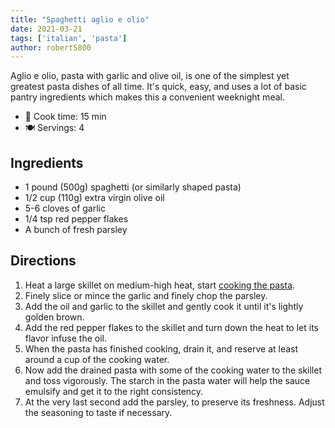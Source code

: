 ```yaml
---
title: "Spaghetti aglio e olio"
date: 2021-03-21
tags: ['italian', 'pasta']
author: robert5800
---
```


Aglio e olio, pasta with garlic and olive oil, is one of the simplest yet greatest pasta dishes of all time. It's quick, easy, and uses a lot of basic pantry ingredients which makes this a convenient weeknight meal.

- 🍳 Cook time: 15 min
- 🍽️ Servings: 4

## Ingredients

- 1 pound (500g) spaghetti (or similarly shaped pasta)
- 1/2 cup (110g) extra virgin olive oil
- 5-6 cloves of garlic
- 1/4 tsp red pepper flakes
- A bunch of fresh parsley

## Directions

1. Heat a large skillet on medium-high heat, start [cooking the pasta](/recipe/pasta).
2. Finely slice or mince the garlic and finely chop the parsley.
3. Add the oil and garlic to the skillet and gently cook it until it's lightly golden brown.
4. Add the red pepper flakes to the skillet and turn down the heat to let its flavor infuse the oil.
5. When the pasta has finished cooking, drain it, and reserve at least around a cup of the cooking water.
6. Now add the drained pasta with some of the cooking water to the skillet and toss vigorously. The starch in the pasta water will help the sauce emulsify and get it to the right consistency.
7. At the very last second add the parsley, to preserve its freshness. Adjust the seasoning to taste if necessary.
